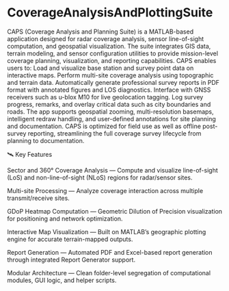 # CoverageAnalysisAndPlottingSuite
CAPS (Coverage Analysis and Planning Suite) is a MATLAB-based application designed for radar coverage analysis, sensor line-of-sight computation, and geospatial visualization.
The suite integrates GIS data, terrain modeling, and sensor configuration utilities to provide mission-level coverage planning, visualization, and reporting capabilities.
CAPS enables users to:
Load and visualize base station and survey point data on interactive maps.
Perform multi-site coverage analysis using topographic and terrain data.
Automatically generate professional survey reports in PDF format with annotated figures and LOS diagnostics.
Interface with GNSS receivers such as u-blox M10 for live geolocation tagging.
Log survey progress, remarks, and overlay critical data such as city boundaries and roads.
The app supports geospatial zooming, multi-resolution basemaps, intelligent redraw handling, and user-defined annotations for site planning and documentation. CAPS is optimized for field use as well as offline post-survey reporting, streamlining the full coverage survey lifecycle from planning to documentation.

🛰️ Key Features

Sector and 360° Coverage Analysis — Compute and visualize line-of-sight (LoS) and non-line-of-sight (NLoS) regions for radar/sensor sites.

Multi-site Processing — Analyze coverage interaction across multiple transmit/receive sites.

GDoP Heatmap Computation — Geometric Dilution of Precision visualization for positioning and network optimization.

Interactive Map Visualization — Built on MATLAB’s geographic plotting engine for accurate terrain-mapped outputs.

Report Generation — Automated PDF and Excel-based report generation through integrated Report Generator support.

Modular Architecture — Clean folder-level segregation of computational modules, GUI logic, and helper scripts.
